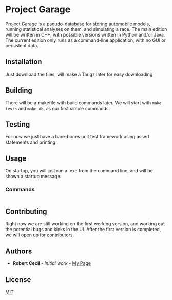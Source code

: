 # Project Garage

Project Garage is a pseudo-database for storing automobile models, running statistical analyses on them, and simulating a race. The main edition will be written in C++, with possible versions written in Python and/or Java.
The current edition only runs as a command-line application, with no GUI or persistent data.

## Installation
Just download the files, will make a Tar.gz later for easy downloading


## Building
There will be a makefile with build commands later.
We will start with `make tests` and `make db`, as our first simple commands


## Testing
For now we just have a bare-bones unit test framework using assert statements and printing.



## Usage

On startup, you will just run a .exe from the command line, and will be shown a startup message.

### Commands 

```Coming soon!
```




## Contributing
Right now we are still working on the first working version, and working out the potential bugs and kinks in the UI.
After the first version is completed, we will open up for contributors.


## Authors

* **Robert Cecil** - *Initial work* - [My Page](https://github.com/rhino9686)

## License
[MIT](https://choosealicense.com/licenses/mit/)
